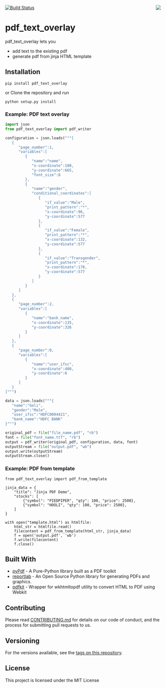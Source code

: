  <a href="https://zerodha.tech"><img src="https://zerodha.tech/static/images/github-badge.svg" align="right" /></a>
[![Build Status](https://img.shields.io/travis/zerodhatech/pdf_text_overlay.svg)](https://travis-ci.org/zerodhatech/pdf_text_overlay)

# pdf_text_overlay

pdf_text_overlay lets you
* add text to the existing pdf
* generate pdf from jinja HTML template

## Installation

```pip install pdf_text_overlay```

or Clone the repository and run

```python setup.py install```

### Example: PDF text overlay

```python
import json
from pdf_text_overlay import pdf_writer

configuration = json.loads("""[
   {
      "page_number":1,
      "variables":[
         {
            "name":"name",
            "x-coordinate":180,
            "y-coordinate":665,
            "font_size":8
         },
         {
            "name":"gender",
            "conditional_coordinates":[
               {
                  "if_value":"Male",
                  "print_pattern":"*",
                  "x-coordinate":96,
                  "y-coordinate":577
               },
               {
                  "if_value":"Female",
                  "print_pattern":"*",
                  "x-coordinate":132,
                  "y-coordinate":577
               },
               {
                  "if_value":"Transgender",
                  "print_pattern":"*",
                  "x-coordinate":178,
                  "y-coordinate":577
               }
            ]
         }
      ]
   },
   {
      "page_number":2,
      "variables":[
         {
            "name":"bank_name",
            "x-coordinate":135,
            "y-coordinate":326
         }
      ]
   },
   {
      "page_number":0,
      "variables":[
         {
            "name":"user_ifsc",
            "x-coordinate":400,
            "y-coordinate":6
         }
      ]
   }
]""")

data = json.loads("""{
   "name":"Goli",
   "gender":"Male",
   "user_ifsc":"HDFC0004421",
   "bank_name":"HDFC BANK"
}""")

original_pdf = file("file_name.pdf", "rb")
font = file("font_name.ttf", "rb")
output = pdf_writer(original_pdf, configuration, data, font)
outputStream = file("output.pdf", "wb")
output.write(outputStream)
outputStream.close()
```

### Example: PDF from template
```
from pdf_text_overlay import pdf_from_template

jinja_data = {
    "title": "Jinja PDF Demo",
    "stocks": [
        {"symbol": "PIEDPIPER", "qty": 100, "price": 2500},
        {"symbol": "HOOLI", "qty": 100, "price": 2500},
    ]
}

with open("template.html") as htmlfile:
    html_str = htmlfile.read()
    filecontent = pdf_from_template(html_str, jinja_data)
    f = open('output.pdf', 'wb')
    f.write(filecontent)
    f.close()
```

## Built With

* [pyPdf](http://pybrary.net/pyPdf/) - A Pure-Python library built as a PDF toolkit
* [reportlab](https://www.reportlab.com/) - An Open Source Python library for generating PDFs and graphics.
* [pdfkit](https://pypi.org/project/pdfkit/) -  Wrapper for wkhtmltopdf utility to convert HTML to PDF using Webkit

## Contributing

Please read [CONTRIBUTING.md]() for details on our code of conduct, and the process for submitting pull requests to us.

## Versioning

For the versions available, see the [tags on this repository](https://github.com/shridarpatil/pdf_text_overlay/tags).

## License

This project is licensed under the MIT License
